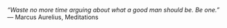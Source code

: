 _“Waste no more time arguing about what a good man should be. Be one.”_
― Marcus Aurelius, Meditations
